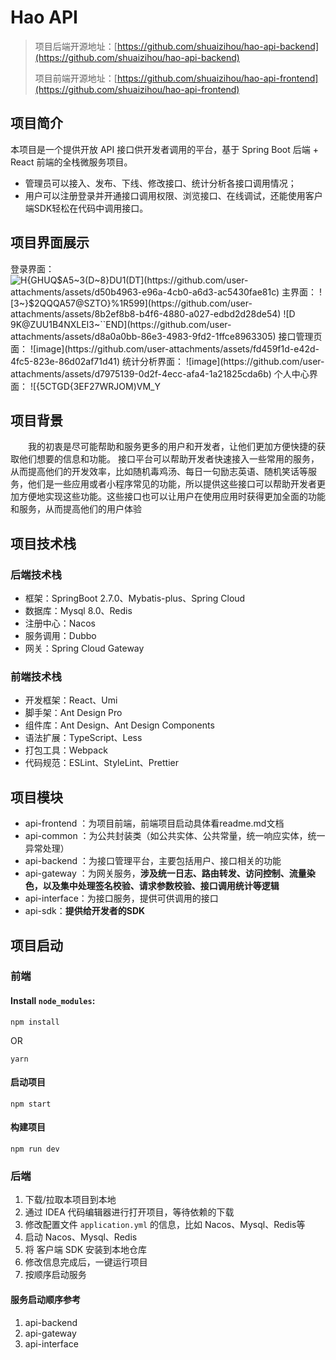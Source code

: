 # Hao API

>
> 项目后端开源地址：[https://github.com/shuaizihou/hao-api-backend](https://github.com/shuaizihou/hao-api-backend)
>
> 项目前端开源地址：[https://github.com/shuaizihou/hao-api-frontend](https://github.com/shuaizihou/hao-api-frontend)


## 项目简介

本项目是一个提供开放 API 接口供开发者调用的平台，基于 Spring Boot 后端 + React 前端的全栈微服务项目。
- 管理员可以接入、发布、下线、修改接口、统计分析各接口调用情况；
- 用户可以注册登录并开通接口调用权限、浏览接口、在线调试，还能使用客户端SDK轻松在代码中调用接口。

## 项目界面展示
登录界面：
![H{GHU`Q$A5~3(D~8}DU1(DT](https://github.com/user-attachments/assets/d50b4963-e96a-4cb0-a6d3-ac5430fae81c)
主界面：
![3~}$2QQQA57@SZTO}%1R599](https://github.com/user-attachments/assets/8b2ef8b8-b4f6-4880-a027-edbd2d28de54)
![D 9K@ZUU1B4NXLEI3~``END](https://github.com/user-attachments/assets/d8a0a0bb-86e3-4983-9fd2-1ffce8963305)
接口管理页面：
![image](https://github.com/user-attachments/assets/fd459f1d-e42d-4fc5-823e-86d02af71d41)
统计分析界面：
![image](https://github.com/user-attachments/assets/d7975139-0d2f-4ecc-afa4-1a21825cda6b)
个人中心界面：
![{5CT`GD{3EF27WRJOM)VM_Y](https://github.com/user-attachments/assets/658abd64-0b0b-4298-921f-c489306e18fc)



## 项目背景

&emsp;&emsp;我的初衷是尽可能帮助和服务更多的用户和开发者，让他们更加方便快捷的获取他们想要的信息和功能。
接口平台可以帮助开发者快速接入一些常用的服务，从而提高他们的开发效率，比如随机毒鸡汤、每日一句励志英语、随机笑话等服务，他们是一些应用或者小程序常见的功能，所以提供这些接口可以帮助开发者更加方便地实现这些功能。这些接口也可以让用户在使用应用时获得更加全面的功能和服务，从而提高他们的用户体验


## 项目技术栈

### 后端技术栈

- 框架：SpringBoot 2.7.0、Mybatis-plus、Spring Cloud
- 数据库：Mysql 8.0、Redis
- 注册中心：Nacos
- 服务调用：Dubbo
- 网关：Spring Cloud Gateway

### 前端技术栈

- 开发框架：React、Umi
- 脚手架：Ant Design Pro
- 组件库：Ant Design、Ant Design Components
- 语法扩展：TypeScript、Less
- 打包工具：Webpack
- 代码规范：ESLint、StyleLint、Prettier


## 项目模块

- api-frontend ：为项目前端，前端项目启动具体看readme.md文档
- api-common ：为公共封装类（如公共实体、公共常量，统一响应实体，统一异常处理）
- api-backend ：为接口管理平台，主要包括用户、接口相关的功能
- api-gateway ：为网关服务，**涉及统一日志、路由转发、访问控制、流量染色，以及集中处理签名校验、请求参数校验、接口调用统计等逻辑**
- api-interface：为接口服务，提供可供调用的接口
- api-sdk：**提供给开发者的SDK**


## 项目启动

### 前端

#### Install `node_modules`:

```
npm install 
```

OR

```
yarn
```

#### 启动项目

```3#
npm start
```

#### 构建项目

```
npm run dev
```



### 后端

1. 下载/拉取本项目到本地
2. 通过 IDEA 代码编辑器进行打开项目，等待依赖的下载
3. 修改配置文件 `application.yml` 的信息，比如 Nacos、Mysql、Redis等
4. 启动 Nacos、Mysql、Redis
5. 将 客户端 SDK 安装到本地仓库
6. 修改信息完成后，一键运行项目
7. 按顺序启动服务

#### 服务启动顺序参考
1. api-backend 
2. api-gateway
3. api-interface


